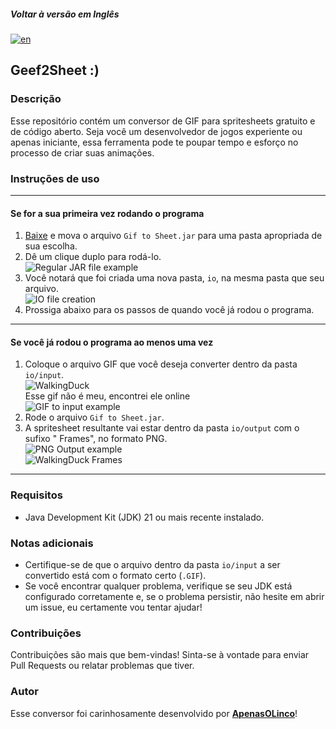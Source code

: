 ##### Voltar à versão em Inglês
[![en](https://img.shields.io/badge/lang-en-red.svg)](https://github.com/ApenasOLinco/Geef2Sheet/blob/master/README.md)

## Geef2Sheet :\)

### Descrição

Esse repositório contém um conversor de GIF para spritesheets gratuito e de código aberto. Seja você um desenvolvedor de jogos experiente ou apenas iniciante, essa ferramenta pode te poupar tempo e esforço no processo de criar suas animações.

### Instruções de uso

---

#### Se for a sua primeira vez rodando o programa

1. <a href="https://drive.google.com/file/d/13Mii4ytiztq81bHobBdiHJ8KJXSffJoJ/view?usp=sharing">Baixe</a> e mova o arquivo `Gif to Sheet.jar` para uma pasta apropriada de sua escolha.
2. Dê um clique duplo para rodá-lo.  
![Regular JAR file example](https://github.com/ApenasOLinco/Geef2Sheet/assets/120327456/b1c3d13f-98f2-495d-ae8d-24ca7757e450)
3. Você notará que foi criada uma nova pasta, `io`, na mesma pasta que seu arquivo.  
![IO file creation](https://github.com/ApenasOLinco/Geef2Sheet/assets/120327456/25de2e74-08ea-4152-8f9e-d62641205488)
4. Prossiga abaixo para os passos de quando você já rodou o programa.

---

#### Se você já rodou o programa ao menos uma vez

1. Coloque o arquivo GIF que você deseja converter dentro da pasta `io/input`.  
![WalkingDuck](https://github.com/ApenasOLinco/Geef2Sheet/assets/120327456/5701787d-d20f-41e6-925a-4872732012a8)  
Esse gif não é meu, encontrei ele online  
![GIF to input example](https://github.com/ApenasOLinco/Geef2Sheet/assets/120327456/c0dfc286-bffb-4f72-b526-d763045707dd)
3. Rode o arquivo `Gif to Sheet.jar`.
4. A spritesheet resultante vai estar dentro da pasta `io/output` com o sufixo " Frames", no formato PNG.  
![PNG Output example](https://github.com/ApenasOLinco/Geef2Sheet/assets/120327456/62642e67-2ffa-4de9-ac26-3d34b4bf8bc9)  
![WalkingDuck Frames](https://github.com/ApenasOLinco/Geef2Sheet/assets/120327456/1cccb9a9-16eb-41cb-9863-d83c083fc50f)

---

### Requisitos

- Java Development Kit (JDK) 21 ou mais recente instalado.

### Notas adicionais

- Certifique-se de que o arquivo dentro da pasta `io/input` a ser convertido está com o formato certo (`.GIF`).
- Se você encontrar qualquer problema, verifique se seu JDK está configurado corretamente e, se o problema persistir, não hesite em abrir um issue, eu certamente vou tentar ajudar!

### Contribuições

Contribuições são mais que bem-vindas! Sinta-se à vontade para enviar Pull Requests ou relatar problemas que tiver.

### Autor

Esse conversor foi carinhosamente desenvolvido por <a href="https://github.com/ApenasOLinco/">**ApenasOLinco**</a>!
